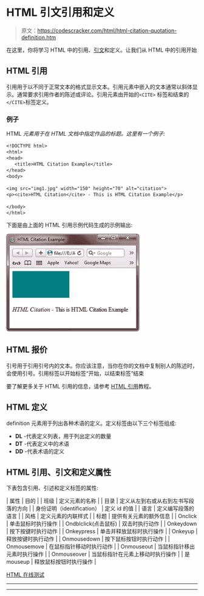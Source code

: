 # HTML 引文引用和定义

> 原文：<https://codescracker.com/html/html-citation-quotation-definition.htm>

在这里，你将学习 HTML 中的引用、[引文](/html/html-quotations.htm)和定义。让我们从 HTML 中的引用开始

## HTML 引用

引用用于以不同于正常文本的格式显示文本。引用元素中嵌入的文本通常以斜体显示。通常要求引用作者的陈述或评论。引用元素由开始的`<CITE>` 标签和结束的`</CITE>`标签定义。

### 例子

HTML <cite>元素用于在 HTML 文档中指定作品的标题。这里有一个例子:</cite>

```
<!DOCTYPE html>
<html>
<head>
   <title>HTML Citation Example</title>
</head>
<body>

<img src="img1.jpg" width="150" height="70" alt="citation">
<p><cite>HTML Citation</cite> - This is HTML Citation Example</p>

</body>
</html>
```

下面是由上面的 HTML 引用示例代码生成的示例输出:

![html cite for work title](img/a8cfe246d79e9ab387f25a83e3ba65ec.png)

## HTML 报价

引号用于引用引号内的文本。你应该注意，当你在你的文档中复制别人的陈述时，会使用引号。引用标签以开始标签<q>开始，以结束标签</q>结束

要了解更多关于 HTML 引用的信息，请参考 [HTML 引用](/html/html-quotations.htm)教程。

## HTML 定义

definition 元素用于列出各种术语的定义。定义标签由以下三个标签组成:

*   **DL** -代表定义列表，用于列出定义的数量
*   **DT** -代表定义中的术语
*   **DD** -代表术语的定义

## HTML 引用、引文和定义属性

下表包含引用、引述和定义标签的属性:

| 属性 | 目的 |
| 班级 | 定义元素的名称 |
| 目录 | 定义从左到右或从右到左书写段落的方向 |
| 身份证明（identification） | 定义 id 的值 |
| 语言 | 定义编写段落的语言 |
| 风格 | 定义元素的内联样式 |
| 标题 | 提供有关元素的额外信息 |
| Onclick | 单击鼠标时执行操作 |
| Ondblclick(点击鼠标) | 双击时执行动作 |
| Onkeydown | 按下按键时执行动作 |
| Onkeypress | 单击并释放鼠标时执行操作 |
| Onkeyup | 释放按键时执行动作 |
| Onmousedown | 按下鼠标按钮时执行动作 |
| Onmousemove | 在鼠标指针移动时执行动作 |
| Onmouseout | 当鼠标指针移出元素时执行操作 |
| Onmouseover | 当鼠标指针在元素上移动时执行操作 |
| 是 mouseup | 释放鼠标按钮时执行操作 |

[HTML 在线测试](/exam/showtest.php?subid=4)

* * *

* * *